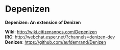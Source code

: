 Depenizen
=========

**Depenizen: An extension of Denizen**

**Wiki**: http://wiki.citizensnpcs.com/Depenizen  
**IRC**: http://webchat.esper.net/?channels=denizen-dev  
**Denizen**: https://github.com/aufdemrand/Denizen  

